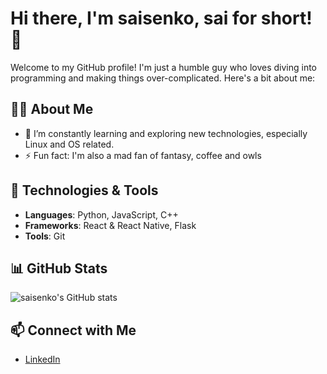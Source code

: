 # Hi there, I'm saisenko, sai for short! 👋

Welcome to my GitHub profile! I'm just a humble guy who loves diving into programming and making things over-complicated. Here's a bit about me:

## 🧑‍💻 About Me
- 🌱 I’m constantly learning and exploring new technologies, especially Linux and OS related.
- ⚡ Fun fact: I'm also a mad fan of fantasy, coffee and owls

## 🔧 Technologies & Tools
- **Languages**: Python, JavaScript, C++
- **Frameworks**: React & React Native, Flask
- **Tools**: Git

## 📊 GitHub Stats
![saisenko's GitHub stats](https://github-readme-stats.vercel.app/api?username=saisenko&show_icons=true&theme=radical)

## 📫 Connect with Me
- [LinkedIn](https://www.linkedin.com/in/yevhenii-bevz-61735b284/)
